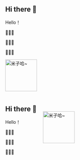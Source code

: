 ## Hi there 👋

Hello！

👻👻👻

🎃🎃🎃

🐠🐠🐠

<a href="https://tuchuang.voooe.cn/image/zAatE"><img src="https://tuchuang.voooe.cn/images/2024/07/20/-2024-07-20-1157467b035667f95cc06c.md.png" alt="米子哈~" border="0" /></a>


<!DOCTYPE html>
<html lang="zh">
<head>
    <meta charset="UTF-8">
    <meta name="viewport" content="width=device-width, initial-scale=1.0">
    <style>
        .container {
            display: flex; /* 使用 Flexbox 布局 */
            align-items: center; /* 垂直居中对齐 */
        }
        .text {
            margin-right: 20px; /* 文本与图片之间的间距 */
        }
        img {
            width: 100px; /* 设置图片宽度 */
            height: auto; /* 自适应高度 */
        }
    </style>
</head>
<body>
    <div class="container">
        <div class="text">
            <h2>Hi there 👋</h2>
            <p>Hello！</p>
            <p>👻👻👻</p>
            <p>🎃🎃🎃</p>
            <p>🐠🐠🐠</p>
        </div>
        <a href="https://tuchuang.voooe.cn/image/zAatE">
            <img src="https://tuchuang.voooe.cn/images/2024/07/20/-2024-07-20-1157467b035667f95cc06c.md.png" alt="米子哈~" border="0" />
        </a>
    </div>
</body>
</html>




<!--
**Anthony-hcy/Anthony-hcy** is a ✨ _special_ ✨ repository because its `README.md` (this file) appears on your GitHub profile.

Here are some ideas to get you started:

- 🔭 I’m currently working on ...
- 🌱 I’m currently learning ...
- 👯 I’m looking to collaborate on ...
- 🤔 I’m looking for help with ...
- 💬 Ask me about ...
- 📫 How to reach me: ...
- 😄 Pronouns: ...
- ⚡ Fun fact: ...
-->
